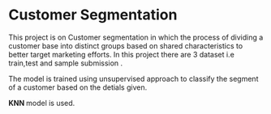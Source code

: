 # Customer Segmentation
This project is on Customer segmentation in which the process of dividing a customer base into distinct groups based on shared characteristics to better target marketing efforts.
In this project there are  3 dataset 
i.e train,test and sample submission .

The model is trained using unsupervised approach to classify the segment of a customer based on the detials given. 

<b>KNN </b>model is used.
